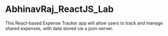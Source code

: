 # AbhinavRaj_ReactJS_Lab
This React-based Expense Tracker app will allow users to track and manage shared expenses, with data stored via a json-server. 
